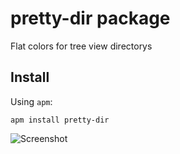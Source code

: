 # pretty-dir package

Flat colors for tree view directorys

## Install

Using `apm`:

```
apm install pretty-dir
```

![Screenshot](https://f.cloud.github.com/assets/69169/2290250/c35d867a-a017-11e3-86be-cd7c5bf3ff9b.gif)
